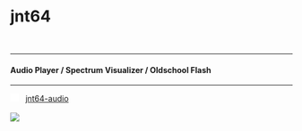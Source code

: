 # jnt64
<br>

---
#### Audio Player / Spectrum Visualizer / Oldschool Flash
---
[<img src="images/github-mark-white.svg" height="15px">](https://github.com/jnt64/jnt64-audio) &nbsp; [jnt64-audio](https://github.com/jnt64/jnt64-audio)
<br>
<br>
[<img src="images/mp3-equalizer-player.gif" height="50px">](https://github.com/jnt64/jnt64-audio)
<br><br><br>

<!--
---
#### Video Player / Multi Synchonization / C++, Electron, Chromium NACL/Pepper
---
[<img src="images/github-mark-white.svg" height="15px">](https://github.com/jnt64/jnt64-video) &nbsp; [jnt64-video](https://github.com/jnt64/jnt64-video)
<br><br><br>

---
#### Finance Automator / mintapi / Python, Docker
---
[<img src="images/github-mark-white.svg" height="15px">](https://github.com/jnt64/jnt64-finance) &nbsp; [jnt64-finance](https://github.com/jnt64/jnt64-finance)
<br><br><br>
-->
